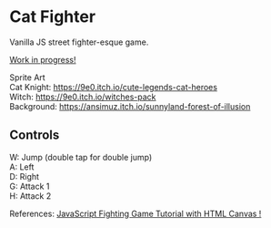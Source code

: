 # Cat Fighter

Vanilla JS street fighter-esque game. 

<a href="https://cat-fighters.netlify.app/">Work in progress!</a>

Sprite Art <br>
Cat Knight: https://9e0.itch.io/cute-legends-cat-heroes <br>
Witch: https://9e0.itch.io/witches-pack <br>
Background: https://ansimuz.itch.io/sunnyland-forest-of-illusion <br>

## Controls<br>
W: Jump (double tap for double jump) <br>
A: Left<br>
D: Right<br>
G: Attack 1<br>
H: Attack 2<br>

References:
<a href="https://www.youtube.com/watch?v=vyqbNFMDRGQ&t=13266s">JavaScript Fighting Game Tutorial with HTML Canvas !</a>
